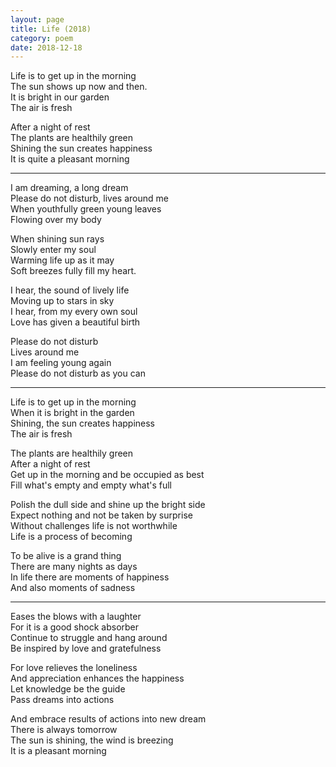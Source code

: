 ```yaml
---
layout: page
title: Life (2018)
category: poem
date: 2018-12-18
---
```


Life is to get up in the morning \
The sun shows up now and then. \
It is bright in our garden \
The air is fresh 


After a night of rest \
The plants are healthily green \
Shining the sun creates happiness \
It is quite a pleasant morning 

*****

I am dreaming, a long dream \
Please do not disturb, lives around me \
 When youthfully green young leaves \
Flowing over my body 

 
When shining sun rays \
Slowly enter my soul  \
Warming life up as it may \
Soft breezes fully fill my heart. 
 

I hear, the sound of lively life \
Moving up to stars in sky \
I hear, from my every own soul \
Love has given a beautiful birth 

 
Please do not disturb \
Lives around me \
I am feeling young again \
Please do not disturb as you can 

 
*****

Life is to get up in the morning \
When it is bright in the garden \
Shining, the sun creates happiness \
The air is fresh 


The plants are healthily green \
After a night of rest \
Get up in the morning and be occupied as best \
Fill what's empty and empty what's full
 

Polish the dull side and shine up the bright side \
Expect nothing and not be taken by surprise \
Without challenges life is not worthwhile \
Life is a process of becoming 

 
To be alive is a grand thing \
There are many nights as days \
In life there are moments of happiness \
And also moments of sadness 

 
*****


Eases the blows with a laughter \
For it is a good shock absorber \
Continue to struggle and hang around \
Be inspired by love and gratefulness 
 

For love relieves the loneliness \
And appreciation enhances the happiness \
Let knowledge be the guide \
Pass dreams into actions 

 
And embrace results of actions into new dream \
There is always tomorrow \
The sun is shining, the wind is breezing \
It is a pleasant morning